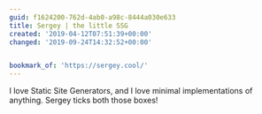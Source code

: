 ```yaml
---
guid: f1624200-762d-4ab0-a98c-8444a030e633
title: Sergey | the little SSG
created: '2019-04-12T07:51:39+00:00'
changed: '2019-09-24T14:32:52+00:00'


bookmark_of: 'https://sergey.cool/'
---
```


I love Static Site Generators, and I love minimal implementations of anything. Sergey ticks both those boxes!
